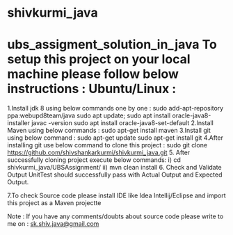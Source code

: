 # shivkurmi_java
ubs_assigment_solution_in_java
To setup this project on your local machine please follow below instructions :
Ubuntu/Linux :
============================================================================
1.Install jdk 8 using below commands one by one :
  sudo add-apt-repository ppa:webupd8team/java
  sudo apt update; sudo apt install oracle-java8-installer
  javac -version
  sudo apt install oracle-java8-set-default
2.Install Maven using below commands :
  sudo apt-get install maven
3.Install git using below command :
    sudo apt-get update
    sudo apt-get install git
4.After installing git use below command to clone this project :
    sudo git clone https://github.com/shivshankarkurmi/shivkurmi_java.git 
5. After successfully cloning project execute below commands:
     i) cd shivkurmi_java/UBSAssignment/
     ii) mvn clean install
6. Check and Validate Output UnitTest should successfully pass with Actual Output and Expected Output.

7.To check Source code please install IDE like Idea Intellij/Eclipse and import this project as a Maven projectte
  
  Note : If you have any comments/doubts about source code please write to me on : sk.shiv.java@gmail.com
     
  
